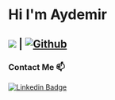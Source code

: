 # Hi I'm Aydemir
## ![](https://visitor-badge.laobi.icu/badge?page_id=Aydemirozcan.Aydemir-zcan) **|** [![Github](https://img.shields.io/github/followers/Aydemirozcan?label=Follow&style=social)](https://github.com/Aydemirozcan)
### Contact Me 📫
  [![Linkedin Badge](https://img.shields.io/badge/aydemirözcan-follow%20on%20linkedin-blue?style=for-the-badge&logo=linkedin)](https://www.linkedin.com/in/aydemirözcan/) 

<!--
**Aydemirozcan/Aydemirozcan** is a ✨ _special_ ✨ repository because its `README.md` (this file) appears on your GitHub profile.

Here are some ideas to get you started:

- 🌱 I’m currently learning .NET
- 👯 I’m looking to collaborate on ....
- 💬 Ask me about ...
- 📫 How to reach me: ...
- 😄 Pronouns: ...
- ⚡ Fun fact: ...
-->
